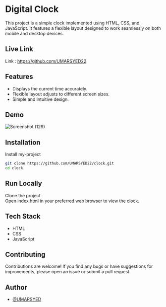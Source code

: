 
# Digital Clock
This project is a simple clock implemented using HTML, CSS, and JavaScript. It features a flexible layout designed to work seamlessly on both mobile and desktop devices.



## Live Link
Link :
https://github.com/UMARSYED22
## Features

- Displays the current time accurately.
- Flexible layout adjusts to different screen sizes.
- Simple and intuitive design.


## Demo
![Screenshot (129)](https://github.com/UMARSYED22/clock/assets/91256810/93a8e23b-45d2-472b-b6ce-d4f953e4d478)



## Installation

Install my-project

```bash
git clone https://github.com/UMARSYED22/clock.git
cd clock
```
    
## Run Locally

Clone the project  
Open index.html in your preferred web browser to view the clock.


## Tech Stack

- HTML
- CSS
- JavaScript


## Contributing

Contributions are welcome! If you find any bugs or have suggestions for improvements, please open an issue or submit a pull request.


## Author

- [@UMARSYED](https://github.com/UMARSYED22)

